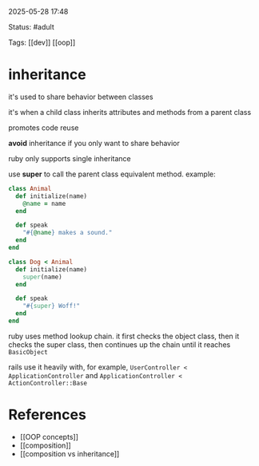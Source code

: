 2025-05-28 17:48

Status: #adult 

Tags: [[dev]] [[oop]]

# inheritance

it's used to share behavior between classes

it's when a child class inherits attributes and methods from a parent class

promotes code reuse

**avoid** inheritance if you only want to share behavior

ruby only supports single inheritance

use **super** to call the parent class equivalent method. example:
```ruby
class Animal
  def initialize(name)
    @name = name
  end

  def speak
    "#{@name} makes a sound."
  end
end

class Dog < Animal
  def initialize(name)
    super(name)
  end

  def speak
    "#{super} Woff!"
  end
end
```


ruby uses method lookup chain. it first checks the object class, then it checks the super class, then continues up the chain until it reaches `BasicObject`

rails use it heavily with, for example, `UserController < ApplicationController` and `ApplicationController < ActionController::Base`

# References
- [[OOP concepts]]
- [[composition]]
- [[composition vs inheritance]]
